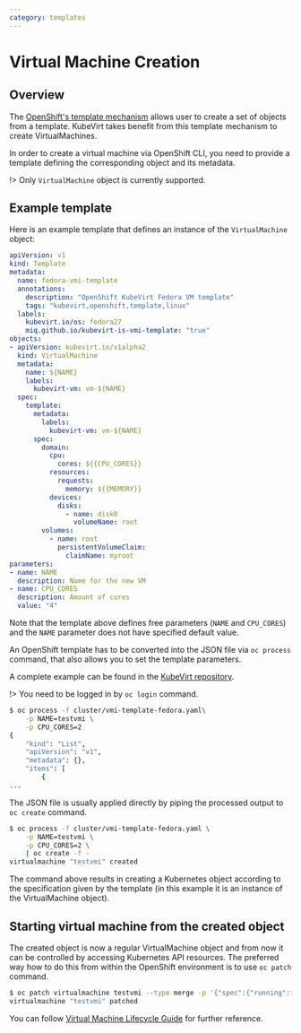 ```yaml
---
category: templates
---
```

# Virtual Machine Creation

## Overview

The [OpenShift's template mechanism](https://docs.openshift.org/latest/dev_guide/templates.html) allows user to create a set of objects from a template.  KubeVirt takes benefit from this template mechanism to create VirtualMachines.

In order to create a virtual machine via OpenShift CLI, you need to provide a template defining the corresponding object and its metadata.

!> Only `VirtualMachine` object is currently supported.


## Example template

Here is an example template that defines an instance of the `VirtualMachine` object:

```yaml
apiVersion: v1
kind: Template
metadata:
  name: fedora-vmi-template
  annotations:
    description: "OpenShift KubeVirt Fedora VM template"
    tags: "kubevirt,openshift,template,linux"
  labels:
    kubevirt.io/os: fedora27
    miq.github.io/kubevirt-is-vmi-template: "true"
objects:
- apiVersion: kubevirt.io/v1alpha2
  kind: VirtualMachine
  metadata:
    name: ${NAME}
    labels:
      kubevirt-vm: vm-${NAME}
  spec:
    template:
      metadata:
        labels:
          kubevirt-vm: vm-${NAME}
      spec:
        domain:
          cpu:
            cores: ${{CPU_CORES}}
          resources:
            requests:
              memory: ${{MEMORY}}
          devices:
            disks:
              - name: disk0
                volumeName: root
        volumes:
          - name: root
            persistentVolumeClaim:
              claimName: myroot
parameters:
- name: NAME
  description: Name for the new VM
- name: CPU_CORES
  description: Amount of cores
  value: "4"
```

Note that the template above defines free parameters \(`NAME` and `CPU_CORES`\) and  the `NAME` parameter does not have specified default value.

An OpenShift template has to be converted into the JSON file via `oc process` command, that also allows you to set the template parameters.

A complete example can be found in the [KubeVirt repository](https://github.com/kubevirt/kubevirt/blob/master/cluster/vmi-template-fedora.yaml).

!> You need to be logged in by `oc login` command.

```bash
$ oc process -f cluster/vmi-template-fedora.yaml\
    -p NAME=testvmi \
    -p CPU_CORES=2
{
    "kind": "List",
    "apiVersion": "v1",
    "metadata": {},
    "items": [
        {
...
```

The JSON file is usually applied directly by piping the processed output to `oc create` command.

```bash
$ oc process -f cluster/vmi-template-fedora.yaml \
    -p NAME=testvmi \
    -p CPU_CORES=2 \
    | oc create -f -
virtualmachine "testvmi" created
```

The command above results in creating a Kubernetes object according to the specification given by the template \(in this example it is an instance of the VirtualMachine object\).


## Starting virtual machine from the created object

The created object is now a regular VirtualMachine object and from now it can be controlled by accessing Kubernetes API resources.  The preferred way how to do this from within the OpenShift environment is to use `oc patch` command.

``` bash
$ oc patch virtualmachine testvmi --type merge -p '{"spec":{"running":true}}'
virtualmachine "testvmi" patched
```

You can follow [Virtual Machine Lifecycle Guide](/workloads/virtual-machines/life-cycle) for further reference.
